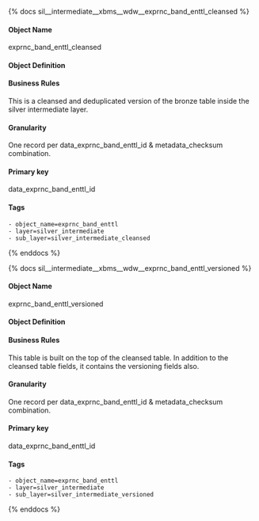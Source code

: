 {% docs sil__intermediate__xbms__wdw__exprnc_band_enttl_cleansed %}

#### Object Name
exprnc_band_enttl_cleansed

#### Object Definition


#### Business Rules
This is a cleansed and deduplicated version of the bronze table inside the silver intermediate layer.

#### Granularity
One record per data_exprnc_band_enttl_id & metadata_checksum combination.

#### Primary key
data_exprnc_band_enttl_id

#### Tags
    - object_name=exprnc_band_enttl
    - layer=silver_intermediate
    - sub_layer=silver_intermediate_cleansed

{% enddocs %}

{% docs sil__intermediate__xbms__wdw__exprnc_band_enttl_versioned %}

#### Object Name
exprnc_band_enttl_versioned

#### Object Definition


#### Business Rules
This table is built on the top of the cleansed table. In addition to the cleansed table fields, it contains the versioning fields also.

#### Granularity
One record per data_exprnc_band_enttl_id & metadata_checksum combination.

#### Primary key
data_exprnc_band_enttl_id

#### Tags
    - object_name=exprnc_band_enttl
    - layer=silver_intermediate
    - sub_layer=silver_intermediate_versioned

{% enddocs %}